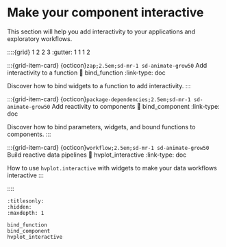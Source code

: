 # Make your component interactive

This section will help you add interactivity to your applications and exploratory workflows.

::::{grid} 1 2 2 3
:gutter: 1 1 1 2

:::{grid-item-card} {octicon}`zap;2.5em;sd-mr-1 sd-animate-grow50` Add interactivity to a function
:link: bind_function
:link-type: doc

Discover how to bind widgets to a function to add interactivity.
:::

:::{grid-item-card} {octicon}`package-dependencies;2.5em;sd-mr-1 sd-animate-grow50` Add reactivity to components
:link: bind_component
:link-type: doc

Discover how to bind parameters, widgets, and bound functions to components.
:::

:::{grid-item-card} {octicon}`workflow;2.5em;sd-mr-1 sd-animate-grow50` Build reactive data pipelines
:link: hvplot_interactive
:link-type: doc

How to use `hvplot.interactive` with widgets to make your data workflows interactive
:::

::::

```{toctree}
:titlesonly:
:hidden:
:maxdepth: 1

bind_function
bind_component
hvplot_interactive
```
